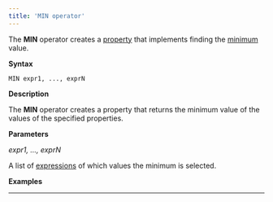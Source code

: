 ```yaml
---
title: 'MIN operator'
---
```


The **MIN** operator creates a [property](Properties.md) that implements finding the [minimum](Extremum_MAX_MIN_.md) value.

**Syntax** 

    MIN expr1, ..., exprN

**Description**

The **MIN** operator creates a property that returns the minimum value of the values of the specified properties.

**Parameters**

*expr1, ..., exprN*

A list of [expressions](Expression.md) of which values the minimum is selected.

**Examples**

****

